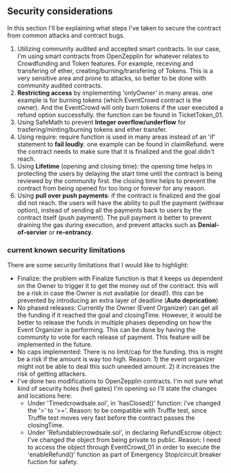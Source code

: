 ## Security considerations

In this section I'll be explaining what steps I've taken to secure the contract from common attacks and contract bugs.

  1. Utilizing community audited and accepted smart contracts. In our case, I'm using smart contracts from OpenZepplin for whatever relates to Crowdfunding and Token features. For example, receving and transfering of ether, creating/burning/transfering of Tokens. This is a very sensitive area and prone to attacks, so better to be done with community audited contracts.
  2. **Restricting access** by implementing 'onlyOwner' in many areas. one example is for burning tokens (which EventCrowd contract is the owner). And the EventCrowd will only burn tokens if the user executed a refund option successfully. the function can be found in TicketToken_01.
  3. Using SafeMath to prevent **Integer overflow/underflow** for trasfering/minting/burning tokens and ether transfer.
  4. Using require: require function is used in many areas instead of an 'if' statement to **fail loudly**. one example can be found in claimRefund. were the contract needs to make sure that it is finalized and the goal didn't reach.
  5. Using **Lifetime** (opening and closing time): the opening time helps in protecting the users by delaying the start time until the contract is being reviewed by the community first. the closing time helps to prevent the contract from being opened for too long or forever for any reason.
  6. Using **pull over push payments**: if the contract is finalized and the goal did not reach. the users will have the ability to pull the payment (withraw option), instead of sending all the payments back to users by the contract itself (push payment). The pull payment is better to prevent draining the gas during execution, and prevent attacks such as **Denial-of-servier** or **re-entrancy**.

  ### current known security limitations

  There are some security limitations that I would like to highlight:

  - Finalize: the problem with Finalize function is that it keeps us dependent on the Owner to trigger it to get the money out of the contract. this will be a risk in case the Owner is not available (or dead!). this can be prevented by introducing an extra layer of deadline (**Auto deprication**)
  - No phased releases: Currently the Owner (Event Organizer) can get all the funding if it reached the goal and closingTime. However, it would be better to release the funds in multiple phases depending on how the Event Organizer is performing. This can be done by having the community to vote for each release of payment. This feature will be implemented in the future.
  - No caps implemented: There is no limit/cap for the funding. this is might be a risk if the amount is way too high. Reason: 1) the event organizer might not be able to deal this such uneeded amount. 2) it increases the risk of getting attackers.
  - I've done two modifications to OpenZepplin contracts. I'm not sure what kind of security holes (hell gates) I'm opening so I'll state the changes and locations here:
  	- Under 'Timedcrowdsale.sol', in 'hasClosed()' function: i've changed the '>' to '>='. Reason: to be compatible with Truffle test, since Truffle test moves very fast before the contract passes the closingTime.
  	- Under 'Refundablecrowdsale.sol', in declaring RefundEscrow object: I've changed the object from being private to public. Reason: I need to access the object through EventCrowd_01 in order to execute the 'enableRefund()' function as part of Emergency Stop/circuit breaker fuction for safety.
